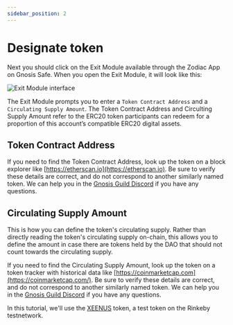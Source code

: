 ```yaml
---
sidebar_position: 2
---
```


# Designate token

Next you should click on the Exit Module available through the Zodiac App on Gnosis Safe. When you open the Exit Module, it will look like this:

![Exit Module interface](/img/tutorial/exit_1.png)

The Exit Module prompts you to enter a `Token Contract Address` and a `Circulating Supply Amount`. The Token Contract Address and Circulting Supply Amount refer to the ERC20 token participants can redeem for a proportion of this account’s compatible ERC20 digital assets.

## Token Contract Address

If you need to find the Token Contract Address, look up the token on a block explorer like [https://etherscan.io](https://etherscan.io). Be sure to verify these details are correct, and do not correspond to another similarly named token. We can help you in the [Gnosis Guild Discord](https://discord.gg/wwmBWTgyEq) if you have any questions. 


## Circulating Supply Amount

This is how you can define the token's circulating supply. Rather than directly reading the token's circulating supply on-chain, this allows you to define the amount in case there are tokens held by the DAO that should not count towards the circulating supply.

If you need to find the Circulating Supply Amount, look up the token on a token tracker with historical data like [https://coinmarketcap.com](https://coinmarketcap.com/). Be sure to verify these details are correct, and do not correspond to another similarly named token. We can help you in the [Gnosis Guild Discord](https://discord.gg/wwmBWTgyEq) if you have any questions. 


In this tutorial, we'll use the [XEENUS](https://rinkeby.etherscan.io/token/0x022e292b44b5a146f2e8ee36ff44d3dd863c915c?a=0x9313f9b6a2255f46ca963780665e51afb80bd15a) token, a test token on the Rinkeby testnetwork. 